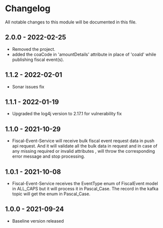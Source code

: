 # Changelog
All notable changes to this module will be documented in this file.

## 2.0.0 - 2022-02-25
- Removed the project.
- added the coaCode in 'amountDetails' attribute in place of 'coaId' while publishing fiscal event(s).

## 1.1.2 - 2022-02-01
- Sonar issues fix

## 1.1.1 - 2022-01-19
- Upgraded the log4j version to 2.17.1 for vulnerability fix

## 1.1.0 - 2021-10-29
- Fiscal-Event-Service will receive bulk fiscal event request data in push api request. And it will validate all the bulk data in request and in case of any missing required or invalid attributes , will throw the corresponding error message and stop processing.

## 1.0.1 - 2021-10-08
- Fiscal-Event-Service receives the EventType enum of FiscalEvent model in ALL_CAPS but it will process it in 
  Pascal_Case. The record in the kafka topic will get the enum in Pascal_Case. 

## 1.0.0 - 2021-09-24
- Baseline version released
